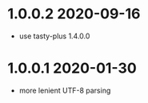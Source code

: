 1.0.0.2 2020-09-16
==================
- use tasty-plus 1.4.0.0

1.0.0.1 2020-01-30
==================
- more lenient UTF-8 parsing
